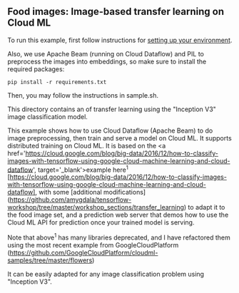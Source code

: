 Food images: Image-based transfer learning on Cloud ML
--------------------------------------------------

To run this example, first follow instructions for [setting up your environment](https://cloud.google.com/ml/docs/how-tos/getting-set-up).

Also, we use Apache Beam (running on Cloud Dataflow) and PIL to preprocess the images into embeddings, so make sure to install the required packages:
```
pip install -r requirements.txt
```

Then, you may follow the instructions in sample.sh.

This directory contains an of transfer learning using the "Inception V3" image classification model.

This example shows how to use Cloud Dataflow (Apache Beam) to do image preprocessing, then train and serve a model on Cloud ML. It supports distributed training on Cloud ML. It is based on the <a href='https://cloud.google.com/blog/big-data/2016/12/how-to-classify-images-with-tensorflow-using-google-cloud-machine-learning-and-cloud-dataflow', target='_blank'>example here<sup>1</sup></a> [https://cloud.google.com/blog/big-data/2016/12/how-to-classify-images-with-tensorflow-using-google-cloud-machine-learning-and-cloud-dataflow], with some [additional modifications] (https://github.com/amygdala/tensorflow-workshop/tree/master/workshop_sections/transfer_learning) to adapt it to the food image set, and a prediction web server that demos how to use the Cloud ML API for prediction once your trained model is serving.

Note that above<sup>1</sup> has many libraries deprecated, and I have refactored them using the most recent example from GoogleCloudPlatform (https://github.com/GoogleCloudPlatform/cloudml-samples/tree/master/flowers)

It can be easily adapted for any image classification problem using "Inception V3".
